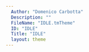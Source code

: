 ```yaml
---
  Author: "Domenico Carbotta"
  Description: ""
  FileName: "IDLE.tmTheme"
  ID: "IDLE"
  Title: "IDLE"
  layout: theme
---
```

  